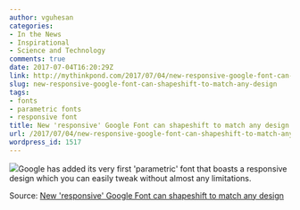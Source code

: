 ```yaml
---
author: vguhesan
categories:
- In the News
- Inspirational
- Science and Technology
comments: true
date: 2017-07-04T16:20:29Z
link: http://mythinkpond.com/2017/07/04/new-responsive-google-font-can-shapeshift-to-match-any-design/
slug: new-responsive-google-font-can-shapeshift-to-match-any-design
tags:
- fonts
- parametric fonts
- responsive font
title: New 'responsive' Google Font can shapeshift to match any design
url: /2017/07/04/new-responsive-google-font-can-shapeshift-to-match-any-design/
wordpress_id: 1517
---
```


[![](/img/2017/07/google-spectral-796x378.jpg)](https://thenextweb.com/google/2017/06/22/google-responsive-font-spectral/)Google has added its very first 'parametric' font that boasts a responsive design which you can easily tweak without almost any limitations.

Source: [New 'responsive' Google Font can shapeshift to match any design](https://thenextweb.com/google/2017/06/22/google-responsive-font-spectral/)
